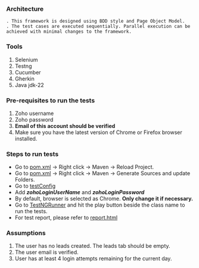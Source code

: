### Architecture

    . This framework is designed using BDD style and Page Object Model.
    . The test cases are executed sequentially. Parallel execution can be achieved with minimal changes to the framework.

### Tools

1. Selenium
2. Testng
3. Cucumber
4. Gherkin
5. Java jdk-22

### Pre-requisites to run the tests

1. Zoho username
2. Zoho password
3. **Email of this account should be verified**
4. Make sure you have the latest version of Chrome or Firefox browser installed.

### Steps to run tests

- Go to [pom.xml](pom.xml) -> Right click -> Maven -> Reload Project.
- Go to [pom.xml](pom.xml) -> Right click -> Maven -> Generate Sources and update Folders.
- Go to [testConfig](src/main/resources/testConfig.properties)
- Add **_zohoLoginUserName_** and **_zohoLoginPassword_**
- By default, browser is selected as Chrome. **Only change it if necessary.**
- Go to [TestNGRunner](src/test/java/org/automation/runners/TestNGRunner.java) and hit the play button beside the class
  name to run the tests.
- For test report, please refer to [report.html](target/report.html)

### Assumptions

1. The user has no leads created. The leads tab should be empty.
2. The user email is verified.
3. User has at least 4 login attempts remaining for the current day.